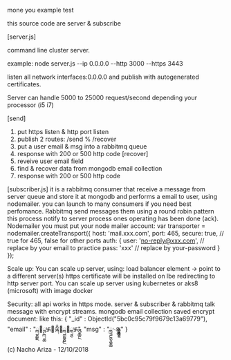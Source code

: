 mone you example test

this source code are server & subscribe

[server.js]

command line cluster server.

example: node server.js --ip 0.0.0.0 --http 3000 --https 3443

listen all network interfaces:0.0.0.0 and publish with autogenerated certificates.

Server can handle 5000 to 25000 request/second depending your processor (i5 i7)

[send]
1) put https listen & http port listen 
2) publish 2 routes: /send % /recover
3) put a user email & msg into a rabbitmq queue
4) response with 200 or 500 http code
[recover]
1) reveive user email field
2) find & recover data from mongodb email collection
3) response with 200 or 500 http code

[subscriber.js]
it is a rabbitmq consumer that receive a message from server queue and store it at mongodb
and performs a email to user, using nodemailer.
you can launch to many consumers if you need best perfomance.
Rabbitmq send messages them using a round robin pattern
this process notify to server process ones operating has been done (ack).
Nodemailer
you must put your node mailer account:
var transporter = nodemailer.createTransport({
		host: 'mail.xxx.com',
		port: 465,
		secure: true, // true for 465, false for other ports
		auth: {
			user: 'no-reply@xxx.com', // replace by your email to practice
			pass: 'xxx' // replace by your-password
		}
	});

Scale up:
You can scale up server, using:
load balancer element -> point to a different server(s)
https certificate will be installed on lbe redirecting to http server port.
You can scale up server using kubernetes or aks8 (microsoft) with image docker

Security:
all api works in https mode.
server & subscriber & rabbitmq talk message with encrypt streams.
mongodb email collection saved encrypt document:
like this:
{
    "_id" : ObjectId("5bc0c95c79f9679c13a69779"),
    "email" : "ྐྞྗ྘ྚྐྖ࿗྘ྋྐྃ྘ྐྵྞྔ྘ྐྕ࿗ྚྖྔ",
    "msg" : "ྑྜྕྕྖ࿙ྎྖྋྕྜྷ"
}

(c) Nacho Ariza - 12/10/2018
